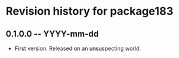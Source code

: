 # Revision history for package183

## 0.1.0.0 -- YYYY-mm-dd

* First version. Released on an unsuspecting world.
